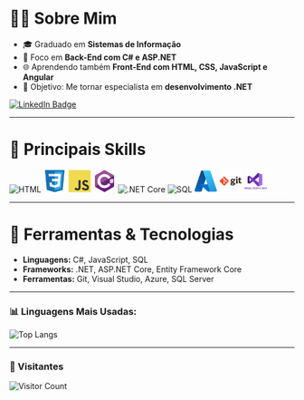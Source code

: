 # 👨‍💻 Sobre Mim

- 🎓 Graduado em **Sistemas de Informação**
- 🚀 Foco em **Back-End com C# e ASP.NET**
- 🌐 Aprendendo também **Front-End com HTML, CSS, JavaScript e Angular**
- 🎯 Objetivo: Me tornar especialista em **desenvolvimento .NET**

<div id="badges">
  <a href="https://www.linkedin.com/in/rafael-clare/" target="_blank">
    <img src="https://img.shields.io/badge/LinkedIn-blue?style=for-the-badge&logo=linkedin&logoColor=white" alt="LinkedIn Badge"/>
  </a>  
</div>

---

# 🚀 Principais Skills

<div> 
  <img src="https://github.com/devicons/devicon/blob/master/icons/html5/html-original.svg" title="HTML5" alt="HTML" width="40" height="40"/>  
  <img src="https://github.com/devicons/devicon/blob/master/icons/css3/css3-original.svg" title="CSS3" alt="CSS" width="40" height="40"/>  
  <img src="https://github.com/devicons/devicon/blob/master/icons/javascript/javascript-original.svg" title="JavaScript" alt="JavaScript" width="40" height="40"/>  
  <img src="https://github.com/devicons/devicon/blob/master/icons/csharp/csharp-original.svg" title="C#" alt="C#" width="40" height="40"/>  
  <img src="https://icon.icepanel.io/Technology/svg/.NET-core.svg" title=".NET Core" alt=".NET Core" width="40" height="40"/>  
  <img src="https://img.icons8.com/external-soft-fill-juicy-fish/60/external-sql-servers-and-networks-soft-fill-soft-fill-juicy-fish.png" title="SQL" alt="SQL" width="40" height="40"/>  
  <img src="https://raw.githubusercontent.com/devicons/devicon/master/icons/azure/azure-original.svg" title="Azure" alt="Azure" width="40" height="40"/>  
  <img src="https://raw.githubusercontent.com/devicons/devicon/master/icons/git/git-original-wordmark.svg" title="Git" alt="Git" width="40" height="40"/>  
  <img src="https://raw.githubusercontent.com/devicons/devicon/master/icons/visualstudio/visualstudio-original-wordmark.svg" title="Visual Studio" alt="Visual Studio" width="40" height="40"/>
</div>

---

# 🧰 Ferramentas & Tecnologias

- **Linguagens:** C#, JavaScript, SQL  
- **Frameworks:** .NET, ASP.NET Core, Entity Framework Core  
- **Ferramentas:** Git, Visual Studio, Azure, SQL Server

---

### 📊 Linguagens Mais Usadas:

![Top Langs](https://github-readme-stats.vercel.app/api/top-langs/?username=littleshark99&layout=compact&theme=dark)

---

### 🧭 Visitantes

![Visitor Count](https://profile-counter.glitch.me/{littleshark99}/count.svg)
